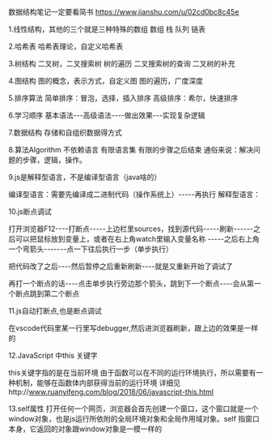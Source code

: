 数据结构笔记一定要看简书
https://www.jianshu.com/u/02cd0bc8c45e



1.线性结构，其他的三个就是三种特殊的数组 
 数组
 栈
 队列
  链表


2.哈希表
 哈希表理论，自定义哈希表

3.树结构
  二叉树，二叉搜索树
  树的遍历
  二叉搜索树的查询
  二叉树的补充

4.图结构
 图的概念，表示方式，自定义图
 图的遍历，广度深度

5.排序算法
  简单排序：冒泡，选择，插入排序
  高级排序：希尔，快速排序


6.学习顺序
基本语法---高级语法----做出效果---实现复杂逻辑

7.数据结构
  存储和自组织数据得方式

8.算法Algorithm
  不依赖语言
  有限语言集
  有限的步骤之后结束
通俗来说：解决问题的步骤，逻辑，操作。


9.js是解释型语言，不是编译型语言（java啥的）

编译型语言：需要先编译成二进制代码（操作系统上）-----再执行
解释型语言：   


10.js断点调试

打开浏览器F12----打断点-----上边栏里sources，找到源代码-----刷新------之后可以把鼠标放到变量上，或者在右上角watch里输入变量名称
-----之后右上角一个弯箭头-------点一下往后执行一步（单步执行）

把代码改了之后----然后暂停之后重新刷新----就是又重新开始了调试了

再打一个断点的话----点击单步执行旁边那个箭头，跳到下一个断点----会从第一个断点跳到第二个断点

11.js自动打断点,也是断点调试

在vscode代码里某一行里写debugger,然后进浏览器刷新，跟上边的效果是一样的


12.JavaScript
中this 关键字

this关键字指的是在当前环境
由于函数可以在不同的运行环境执行，所以需要有一种机制，能够在函数体内部获得当前的运行环境
详细见http://www.ruanyifeng.com/blog/2018/06/javascript-this.html

13.self属性
打开任何一个网页，浏览器会首先创建一个窗口，这个窗口就是一个window对象，也是js运行所依附的全局环境对象和全局作用域对象。self 指窗口本身，它返回的对象跟window对象是一模一样的













